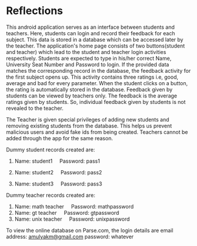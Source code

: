 # Reflections

This android application serves as an interface between students and teachers. Here, students can login and record their feedback for each subject.  This data is stored in a database which can be accessed later by the teacher. The application's home page consists of two buttons(student and teacher) which lead to the student and teacher login activities respectively. Students are expected to type in his/her correct Name, University Seat Number and Password to login. If the provided data matches the corresponding record in the database, the feedback activity for the first subject opens up. This activity contains three ratings i.e, good, average and bad for every parameter. When the student clicks on a button, the rating is automatically stored in the database. 
Feedback given by students can be viewed by teachers only. The feedback is the average ratings given by students. So, individual feedback given by students is not revealed to the teacher. 

   The Teacher is given special privileges of adding new students and removing existing students from the database. This helps us prevent malicious users and avoid fake ids from being created. Teachers cannot be added through the app for the same reason.

Dummy student records created are:
1. Name: student1
    Password:  pass1

2. Name: student2
    Password:  pass2

3. Name: student3
    Password:  pass3

Dummy teacher records created are:

1. Name: math teacher
    Password: mathpassword
           
2. Name: gt teacher
    Password: gtpassword
           
3. Name: unix teacher
    Password: unixpassword


To view the online database on Parse.com, the login details are
email address: amulyakm@gmail.com
password: whatever
